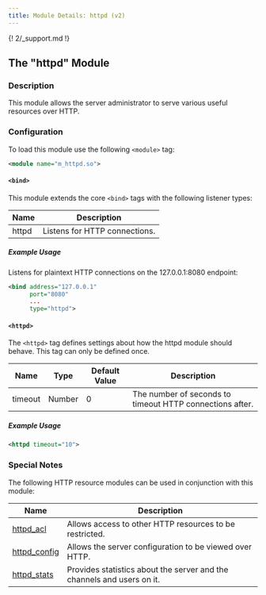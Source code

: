```yaml
---
title: Module Details: httpd (v2)
---
```


{! 2/_support.md !}

## The "httpd" Module

### Description

This module allows the server administrator to serve various useful resources over HTTP.

### Configuration

To load this module use the following `<module>` tag:

```xml
<module name="m_httpd.so">
```

#### `<bind>`

This module extends the core `<bind>` tags with the following listener types:

Name  | Description
----- | -----------
httpd | Listens for HTTP connections.

##### Example Usage

Listens for plaintext HTTP connections on the 127.0.0.1:8080 endpoint:

```xml
<bind address="127.0.0.1"
      port="8080"
      ...
      type="httpd">
```

#### `<httpd>`

The `<httpd>` tag defines settings about how the httpd module should behave. This tag can only be defined once.

Name    | Type   | Default Value | Description
------- | ------ | ------------- | -----------
timeout | Number | 0             | The number of seconds to timeout HTTP connections after.

##### Example Usage

```xml
<httpd timeout="10">
```

### Special Notes

The following HTTP resource modules can be used in conjunction with this module:

Name                                    | Description
--------------------------------------- | -----------
[httpd_acl](/2/modules/httpd_acl)       | Allows access to other HTTP resources to be restricted.
[httpd_config](/2/modules/httpd_config) | Allows the server configuration to be viewed over HTTP.
[httpd_stats](/2/modules/httpd_stats)   | Provides statistics about the server and the channels and users on it.
